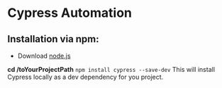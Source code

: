 # Cypress Automation

## Installation via npm:

* Download [node.js](http://nodejs.org/en/download/)

**cd /toYourProjectPath**
`npm install cypress --save-dev`
This will install Cypress locally as a dev dependency for you project.

